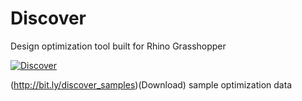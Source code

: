 # Discover
Design optimization tool built for Rhino Grasshopper

[![Discover](https://img.youtube.com/vi/Q2x9HucbIkQ/0.jpg)](https://www.youtube.com/watch?v=Q2x9HucbIkQ)

(http://bit.ly/discover_samples)(Download) sample optimization data
